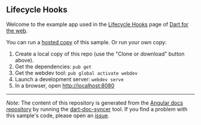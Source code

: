 ## Lifecycle Hooks

Welcome to the example app used in the
[Lifecycle Hooks](https://webdev-dartlang-org-dev.firebaseapp.com/angular/guide/lifecycle-hooks) page
of [Dart for the web](https://webdev-dartlang-org-dev.firebaseapp.com).

You can run a [hosted copy](https://webdev-dartlang-org-dev.firebaseapp.com/examples/lifecycle-hooks) of this
sample. Or run your own copy:

1. Create a local copy of this repo (use the "Clone or download" button above).
2. Get the dependencies: `pub get`
3. Get the webdev tool: `pub global activate webdev`
4. Launch a development server: `webdev serve`
5. In a browser, open [http://localhost:8080](http://localhost:8080)

---

*Note:* The content of this repository is generated from the
[Angular docs repository][docs repo] by running the
[dart-doc-syncer](//github.com/dart-lang/dart-doc-syncer) tool.
If you find a problem with this sample's code, please open an [issue][].

[docs repo]: //github.com/dart-lang/site-webdev/tree/master/examples/ng/doc/lifecycle-hooks
[issue]: //github.com/dart-lang/site-webdev/issues/new?title=[master]%20examples/ng/doc/lifecycle-hooks
